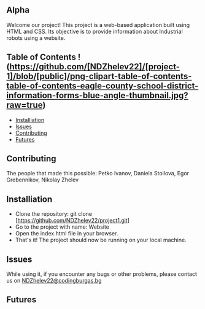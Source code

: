 ## Alpha
Welcome our project! This project is a web-based application built using HTML and CSS. Its objective is to provide information about Industrial robots using a website.

## Table of Contents  !(https://github.com/[NDZhelev22]/[project-1]/blob/[public]/png-clipart-table-of-contents-table-of-contents-eagle-county-school-district-information-forms-blue-angle-thumbnail.jpg?raw=true)
* [Installiation](#installiation)
* [Issues](#issues)
* [Contributing](#contributing) 
* [Futures](#features)

## Contributing
The people that made this possible: Petko Ivanov, Daniela Stoilova, Egor Grebennikov, Nikolay Zhelev

## Installiation
* Clone the repository: git clone [https://github.com/NDZhelev22/project1.git]
* Go to the project with name: Website
* Open the index.html file in your browser.
* That's it! The project should now be running on your local machine.
	
## Issues
While using it, if you encounter any bugs or other problems, please contact us on NDZhelev22@codingburgas.bg

## Futures


